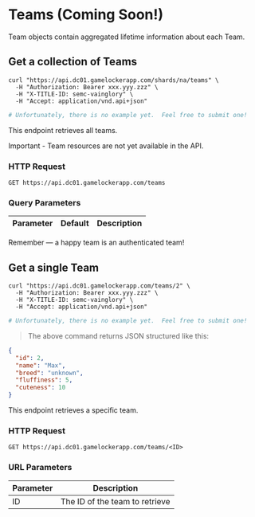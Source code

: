 # Teams (Coming Soon!)

Team objects contain aggregated lifetime information about each Team.

## Get a collection of Teams

```shell
curl "https://api.dc01.gamelockerapp.com/shards/na/teams" \
  -H "Authorization: Bearer xxx.yyy.zzz" \
  -H "X-TITLE-ID: semc-vainglory" \
  -H "Accept: application/vnd.api+json"
```

```python
# Unfortunately, there is no example yet.  Feel free to submit one!
```


This endpoint retrieves all teams.

<aside class="warning">
Important - Team resources are not yet available in the API.
</aside>

### HTTP Request

`GET https://api.dc01.gamelockerapp.com/teams`

### Query Parameters

Parameter | Default | Description
--------- | ------- | -----------

<aside class="success">
Remember — a happy team is an authenticated team!
</aside>

## Get a single Team

```shell
curl "https://api.dc01.gamelockerapp.com/teams/2" \
  -H "Authorization: Bearer xxx.yyy.zzz" \
  -H "X-TITLE-ID: semc-vainglory" \
  -H "Accept: application/vnd.api+json"
```

```python
# Unfortunately, there is no example yet.  Feel free to submit one!
```

> The above command returns JSON structured like this:

```json
{
  "id": 2,
  "name": "Max",
  "breed": "unknown",
  "fluffiness": 5,
  "cuteness": 10
}
```

This endpoint retrieves a specific team.

### HTTP Request

`GET https://api.dc01.gamelockerapp.com/teams/<ID>`

### URL Parameters

Parameter | Description
--------- | -----------
ID | The ID of the team to retrieve
